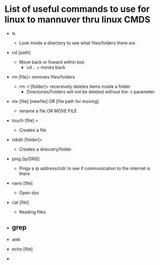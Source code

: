 # List of useful commands to use for linux to mannuver thru linux CMDS

- ls 
  - Look inside a directory to see what files/folders there are

- cd [path] 
  - Move back or foward within box
    - cd .. = moves back

- rm [file]= removes files/folders 
    - rm -r [folder]= recersively deletes items inside a folder 
      - Directories/Folders will not be deleted without the -r parameter

- mv [file] [newfile] OR [file path for moving]
  - rename a file OR MOVE FILE

- touch [file] = 
  - Creates a file

- mkdir [folder]= 
  - Creates a direcotry/folder

- ping [ip/DNS]
  - Pings a ip address/cidr to see if communication to the internet is there

- nano [file]
  - Open doc

- cat [file]
  - Reading files

- grep 
  -  

- awk 

- echo [file]

- 
